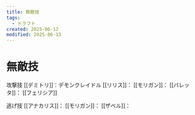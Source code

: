 ```yaml
---
title: 無敵技
tags:
  - ドラフト
created: 2025-06-12
modified: 2025-06-13
---
```


# 無敵技

攻撃技
[[デミトリ]]：デモンクレイドル
[[リリス]]：
[[モリガン]]：
[[バレッタ]]：
[[フェリシア]]

逃げ技
[[アナカリス]]：
[[モリガン]]：
[[ザベル]]：
